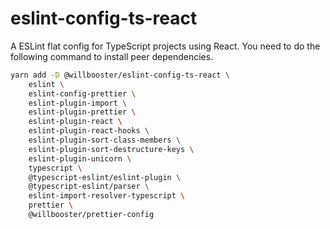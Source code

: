 # eslint-config-ts-react

A ESLint flat config for TypeScript projects using React.
You need to do the following command to install peer dependencies.

```sh
yarn add -D @willbooster/eslint-config-ts-react \
    eslint \
    eslint-config-prettier \
    eslint-plugin-import \
    eslint-plugin-prettier \
    eslint-plugin-react \
    eslint-plugin-react-hooks \
    eslint-plugin-sort-class-members \
    eslint-plugin-sort-destructure-keys \
    eslint-plugin-unicorn \
    typescript \
    @typescript-eslint/eslint-plugin \
    @typescript-eslint/parser \
    eslint-import-resolver-typescript \
    prettier \
    @willbooster/prettier-config
```

